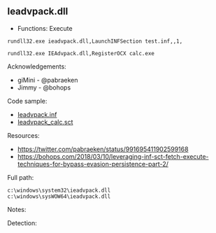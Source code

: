 ## Ieadvpack.dll

* Functions: Execute

```
rundll32.exe ieadvpack.dll,LaunchINFSection test.inf,,1,   

rundll32.exe IEAdvpack.dll,RegisterOCX calc.exe    
```

Acknowledgements:
* giMini - @pabraeken   
* Jimmy - @bohops

Code sample:
* [Ieadvpack.inf](https://raw.githubusercontent.com/api0cradle/LOLBAS/master/OSLibraries/Payload/Ieadvpack.inf)    
* [Ieadvpack_calc.sct](https://raw.githubusercontent.com/api0cradle/LOLBAS/master/OSLibraries/Payload/Ieadvpack_calc.sct)

Resources:
* https://twitter.com/pabraeken/status/991695411902599168
* https://bohops.com/2018/03/10/leveraging-inf-sct-fetch-execute-techniques-for-bypass-evasion-persistence-part-2/

Full path:
```
c:\windows\system32\ieadvpack.dll
c:\windows\sysWOW64\ieadvpack.dll
```

Notes:



Detection:


 
